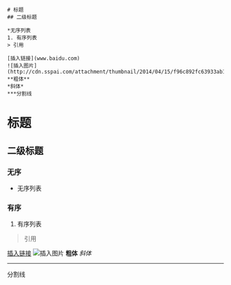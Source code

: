 ```
# 标题
## 二级标题

*无序列表
1. 有序列表
> 引用

[插入链接](www.baidu.com)
![插入图片](http://cdn.sspai.com/attachment/thumbnail/2014/04/15/f96c892fc63933ab186235f7c910753b10f77_mw_800_wm_1_wmp_3.jpg)
**粗体**
*斜体*
***分割线
```
# 标题
## 二级标题
### 无序
* 无序列表

### 有序
1. 有序列表

> 引用

[插入链接](www.baidu.com)
![插入图片](http://cdn.sspai.com/attachment/thumbnail/2014/04/15/f96c892fc63933ab186235f7c910753b10f77_mw_800_wm_1_wmp_3.jpg)
**粗体**
*斜体*
***
分割线
